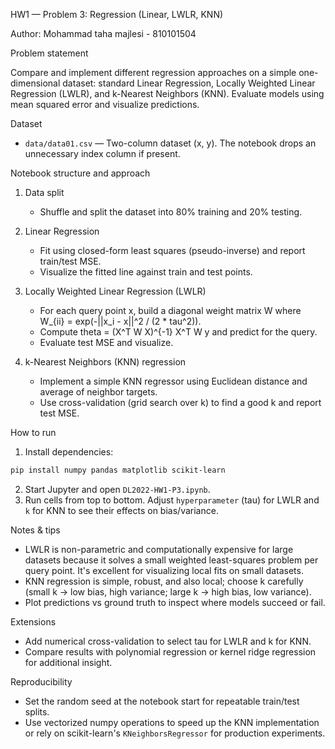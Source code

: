 HW1 — Problem 3: Regression (Linear, LWLR, KNN)

Author: Mohammad taha majlesi - 810101504

Problem statement

Compare and implement different regression approaches on a simple one-dimensional dataset: standard Linear Regression, Locally Weighted Linear Regression (LWLR), and k-Nearest Neighbors (KNN). Evaluate models using mean squared error and visualize predictions.

Dataset

- `data/data01.csv` — Two-column dataset (x, y). The notebook drops an unnecessary index column if present.

Notebook structure and approach

1. Data split

   - Shuffle and split the dataset into 80% training and 20% testing.

2. Linear Regression

   - Fit using closed-form least squares (pseudo-inverse) and report train/test MSE.
   - Visualize the fitted line against train and test points.

3. Locally Weighted Linear Regression (LWLR)

   - For each query point x, build a diagonal weight matrix W where W\_{ii} = exp(-||x_i - x||^2 / (2 \* tau^2)).
   - Compute theta = (X^T W X)^{-1} X^T W y and predict for the query.
   - Evaluate test MSE and visualize.

4. k-Nearest Neighbors (KNN) regression
   - Implement a simple KNN regressor using Euclidean distance and average of neighbor targets.
   - Use cross-validation (grid search over k) to find a good k and report test MSE.

How to run

1. Install dependencies:

```bash
pip install numpy pandas matplotlib scikit-learn
```

2. Start Jupyter and open `DL2022-HW1-P3.ipynb`.
3. Run cells from top to bottom. Adjust `hyperparameter` (tau) for LWLR and `k` for KNN to see their effects on bias/variance.

Notes & tips

- LWLR is non-parametric and computationally expensive for large datasets because it solves a small weighted least-squares problem per query point. It's excellent for visualizing local fits on small datasets.
- KNN regression is simple, robust, and also local; choose k carefully (small k → low bias, high variance; large k → high bias, low variance).
- Plot predictions vs ground truth to inspect where models succeed or fail.

Extensions

- Add numerical cross-validation to select tau for LWLR and k for KNN.
- Compare results with polynomial regression or kernel ridge regression for additional insight.

Reproducibility

- Set the random seed at the notebook start for repeatable train/test splits.
- Use vectorized numpy operations to speed up the KNN implementation or rely on scikit-learn's `KNeighborsRegressor` for production experiments.
